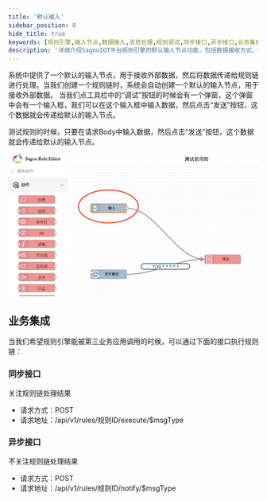 ```yaml
---
title: '默认输入'
sidebar_position: 0
hide_title: true
keywords: [规则引擎,输入节点,数据接入,消息处理,规则调试,同步接口,异步接口,业务集成,数据传递,规则执行]
description: '详细介绍SagooIOT平台规则引擎的默认输入节点功能，包括数据接收方式、调试界面使用、同步异步接口调用方法，帮助用户实现外部系统与规则引擎的集成对接。'
---
```


系统中提供了一个默认的输入节点，用于接收外部数据，然后将数据传递给规则链进行处理。当我们创建一个规则链时，系统会自动创建一个默认的输入节点，用于接收外部数据。
当我们点工具栏中的“调试”按钮的时候会有一个弹窗，这个弹窗中会有一个输入框，我们可以在这个输入框中输入数据，然后点击“发送”按钮，这个数据就会传递给默认的输入节点。

测试规则的时候，只要在请求Body中输入数据，然后点击“发送”按钮，这个数据就会传递给默认的输入节点。

![img](../../imgs/ruleEngine/input.png)

## 业务集成

当我们希望规则引擎能被第三业务应用调用的时候，可以通过下面的接口执行规则链：

### 同步接口	
关注规则链处理结果
* 请求方式：POST
* 请求地址：/api/v1/rules/规则ID/execute/$msgType

### 异步接口
不关注规则链处理结果
* 请求方式：POST
* 请求地址：/api/v1/rules/规则ID/notify/$msgType

